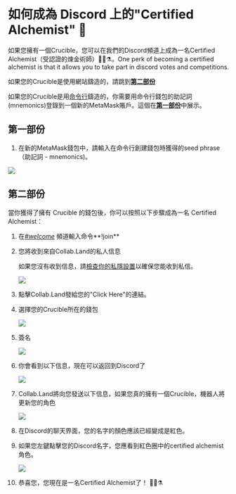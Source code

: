 # 如何成為 Discord 上的"Certified Alchemist" 💬

如果您擁有一個Crucible，您可以在我們的Discord頻道上成為一名Certified Alchemist（受認證的煉金術師）🧙‍♂️⚗。One perk of becoming a certified alchemist is that it allows you to take part in discord votes and competitions.

如果您的Crucible是使用網站鑄造的，請跳到[**第二部份**](how-to-become-a-certified-alchemist-on-discord.md#part-2)

如果您的Crucible是用[命令行](https://github.com/alchemistcoin/alchemist)鑄造的，你需要用命令行錢包的助記詞\(mnemonics\)登錄到一個新的MetaMask賬戶。這個在[**第一部份**](how-to-become-a-certified-alchemist-on-discord.md#part-1)中展示。 

## 第一部份 

1. 在新的MetaMask錢包中，請輸入在命令行創建錢包時獲得的seed phrase（助記詞 - mnemonics\)。

![](https://i.imgur.com/4RxfjZs.png)

## **第二部份**

當你獲得了擁有 Crucible 的錢包後，你可以按照以下步驟成為一名 Certified Alchemist： 

1. 在[_\#welcome_](http://discord.alchemist.wtf) 頻道輸入命令**!join** 
2. 您將收到來自Collab.Land的私人信息 

   如果您沒有收到信息，請[檢查你的私隱設置](https://support.discord.com/hc/en-us/articles/217916488-Blocking-Privacy-Settings-)以確保您能收到私信。



  
   ![](https://i.imgur.com/2UvO1ZL.png)

3. 點擊Collab.Land發給您的"Click Here"的連結。 

4. 選擇您的Crucible所在的錢包

  
   ![](https://i.imgur.com/y4bXisJ.png)

5. 簽名



  
   ![](https://i.imgur.com/nF29cFo.png)

6. 你會看到以下信息，現在可以返回到Discord了



  
   ![](https://i.imgur.com/WVIelT9.png)

7. Collab.Land將向您發送以下信息，如果您真的擁有一個Crucible，機器人將更新您的角色



  
   ![](https://i.imgur.com/1UMmipM.png)

8. 在Discord的聊天界面，您的名字的顏色應該已經變成是紅色。
9. 如果您左鍵點擊您的Discord名字，您應看到紅色圈中的certified alchemist角色。



  
   ![](https://i.imgur.com/KTO91Q1.png)

10. 恭喜您，您現在是一名Certified Alchemist了！ 🧙‍♂️⚗

